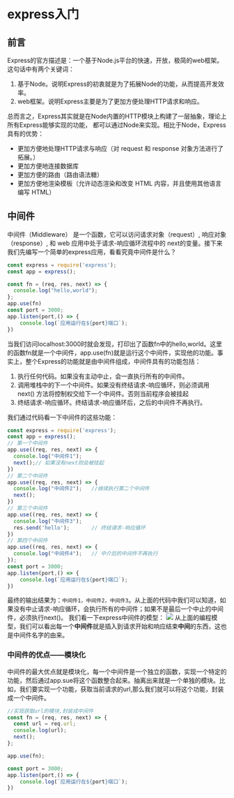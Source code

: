 # express入门

## 前言
Express的官方描述是：一个基于Node.js平台的快速，开放，极简的web框架。这句话中有两个关键词：
1. 基于Node。说明Express的初衷就是为了拓展Node的功能，从而提高开发效率。
2. web框架。说明Express主要是为了更加方便处理HTTP请求和响应。

总而言之，Express其实就是在Node内置的HTTP模块上构建了一层抽象，理论上所有Express能够实现的功能，
都可以通过Node来实现。相比于Node，Express具有的优势：
* 更加方便地处理HTTP请求与响应（对 request 和 response 对象方法进行了拓展。）
* 更加方便地连接数据库
* 更加方便的路由（路由语法糖）
* 更加方便地渲染模板（允许动态渲染和改变 HTML 内容，并且使用其他语言编写 HTML）

## 中间件
中间件（Middleware） 是一个函数，它可以访问请求对象（request）, 响应对象（response）, 和 web 应用中处于请求-响应循环流程中的 next的变量。接下来我们先编写一个简单的express应用，看看究竟中间件是什么？
```javascript
const express = require('express');
const app = express();

const fn = (req, res, next) => {
  console.log("hello,world");
};
app.use(fn)
const port = 3000;
app.listen(port,() => {
    console.log(`应用运行在${port}端口`);
})
```
当我们访问localhost:3000时就会发现，打印出了函数fn中的hello,world。这里的函数fn就是一个中间件，app.use(fn)就是运行这个中间件，实现他的功能。事实上，整个Express的功能就是由中间件组成，中间件具有的功能包括：
1. 执行任何代码。如果没有主动中止，会一直执行所有的中间件。
2. 调用堆栈中的下一个中间件。如果没有终结请求-响应循环，则必须调用 next() 方法将控制权交给下一个中间件。否则当前程序会被挂起
3. 终结请求-响应循环。终结请求-响应循环后，之后的中间件不再执行。

我们通过代码看一下中间件的这些功能：
```javascript
const express = require('express');
const app = express();
// 第一个中间件
app.use((req, res, next) => {
  console.log("中间件1");
  next();// 如果没有next则会被挂起
})
// 第二个中间件
app.use((req, res, next) => {
  console.log("中间件2");   //继续执行第二个中间件
  next();
})
// 第三个中间件
app.use((req, res, next) => {
  console.log("中间件3");
  res.send('hello');       // 终结请求-响应循环
})
// 第四个中间件
app.use((req, res, next) => {
  console.log("中间件4");   // 中介后的中间件不再执行
});
const port = 3000;
app.listen(port,() => {
    console.log(`应用运行在${port}端口`);
})
```
最终的输出结果为：`中间件1，中间件2，中间件3`。从上面的代码中我们可以知道，如果没有中止请求-响应循环，会执行所有的中间件；如果不是最后一个中止的中间件，必须执行next()。
我们看一下express中间件的模型：
![](https://imgkr.cn-bj.ufileos.com/98719956-afcd-4f55-9a8c-31ea3d01a8d7.png)
从上面的编程模型，我们可以看出每一个**中间件**就是插入到请求开始和响应结束**中间**的东西，这也是中间件名字的由来。
### 中间件的优点——模块化
中间件的最大优点就是模块化，每一个中间件是一个独立的函数，实现一个特定的功能，然后通过app.sue将这个函数整合起来。抽离出来就是一个单独的模块。比如，我们要实现一个功能，获取当前请求的url,那么我们就可以将这个功能，封装成一个中间件。

```javascript
//实现获取url的模块,封装成中间件
const fn = (req, res, next) => {
  const url = req.url;
  console.log(url);
  next();
};

app.use(fn);

const port = 3000;
app.listen(port,() => {
    console.log(`应用运行在${port}端口`);
})
```


